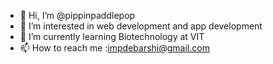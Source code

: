 - 👋 Hi, I’m @pippinpaddlepop
- 👀 I’m interested in web development and app development
- 🌱 I’m currently learning Biotechnology at VIT
- 📫 How to reach me :impdebarshi@gmail.com

<!---
pippinpaddlepop/pippinpaddlepop is a ✨ special ✨ repository because its `README.md` (this file) appears on your GitHub profile.
You can click the Preview link to take a look at your changes.
--->
